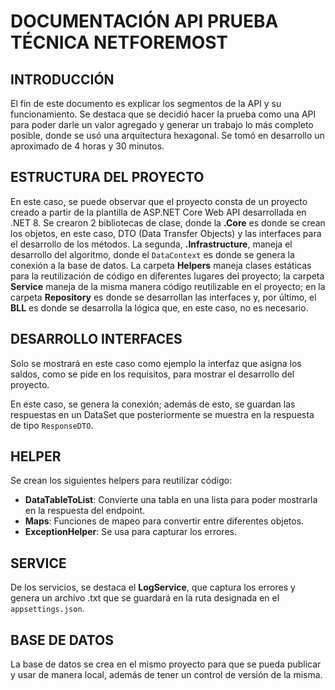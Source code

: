 # DOCUMENTACIÓN API PRUEBA TÉCNICA NETFOREMOST

## INTRODUCCIÓN
El fin de este documento es explicar los segmentos de la API y su funcionamiento. Se destaca que se decidió hacer la prueba como una API para poder darle un valor agregado y generar un trabajo lo más completo posible, donde se usó una arquitectura hexagonal. Se tomó en desarrollo un aproximado de 4 horas y 30 minutos.

## ESTRUCTURA DEL PROYECTO

En este caso, se puede observar que el proyecto consta de un proyecto creado a partir de la plantilla de ASP.NET Core Web API desarrollada en .NET 8. Se crearon 2 bibliotecas de clase, donde la **.Core** es donde se crean los objetos, en este caso, DTO (Data Transfer Objects) y las interfaces para el desarrollo de los métodos. La segunda, **.Infrastructure**, maneja el desarrollo del algoritmo, donde el `DataContext` es donde se genera la conexión a la base de datos. La carpeta **Helpers** maneja clases estáticas para la reutilización de código en diferentes lugares del proyecto; la carpeta **Service** maneja de la misma manera código reutilizable en el proyecto; en la carpeta **Repository** es donde se desarrollan las interfaces y, por último, el **BLL** es donde se desarrolla la lógica que, en este caso, no es necesario.

## DESARROLLO INTERFACES

Solo se mostrará en este caso como ejemplo la interfaz que asigna los saldos, como se pide en los requisitos, para mostrar el desarrollo del proyecto.

En este caso, se genera la conexión; además de esto, se guardan las respuestas en un DataSet que posteriormente se muestra en la respuesta de tipo `ResponseDTO`.

## HELPER

Se crean los siguientes helpers para reutilizar código:

- **DataTableToList**: Convierte una tabla en una lista para poder mostrarla en la respuesta del endpoint.
- **Maps**: Funciones de mapeo para convertir entre diferentes objetos.
- **ExceptionHelper**: Se usa para capturar los errores.

## SERVICE

De los servicios, se destaca el **LogService**, que captura los errores y genera un archivo .txt que se guardará en la ruta designada en el `appsettings.json`.

## BASE DE DATOS

La base de datos se crea en el mismo proyecto para que se pueda publicar y usar de manera local, además de tener un control de versión de la misma.

